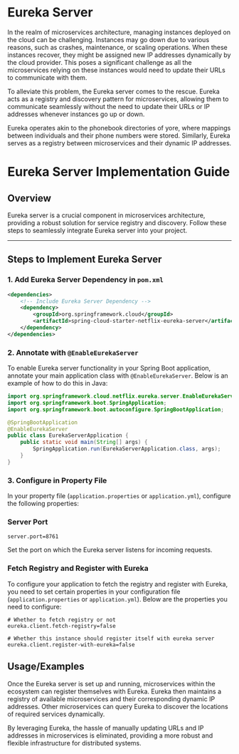
# Eureka Server

In the realm of microservices architecture, managing instances deployed on the cloud can be challenging. Instances may go down due to various reasons, such as crashes, maintenance, or scaling operations. When these instances recover, they might be assigned new IP addresses dynamically by the cloud provider. This poses a significant challenge as all the microservices relying on these instances would need to update their URLs to communicate with them.

To alleviate this problem, the Eureka server comes to the rescue. Eureka acts as a registry and discovery pattern for microservices, allowing them to communicate seamlessly without the need to update their URLs or IP addresses whenever instances go up or down.

Eureka operates akin to the phonebook directories of yore, where mappings between individuals and their phone numbers were stored. Similarly, Eureka serves as a registry between microservices and their dynamic IP addresses.

# Eureka Server Implementation Guide

## Overview

Eureka server is a crucial component in microservices architecture, providing a robust solution for service registry and discovery. Follow these steps to seamlessly integrate Eureka server into your project.

---

## Steps to Implement Eureka Server

### 1. Add Eureka Server Dependency in `pom.xml`

```xml
<dependencies>
    <!-- Include Eureka Server Dependency -->
    <dependency>
        <groupId>org.springframework.cloud</groupId>
        <artifactId>spring-cloud-starter-netflix-eureka-server</artifactId>
    </dependency>
</dependencies>
```
### 2. Annotate with `@EnableEurekaServer`

To enable Eureka server functionality in your Spring Boot application, annotate your main application class with `@EnableEurekaServer`. Below is an example of how to do this in Java:

```java
import org.springframework.cloud.netflix.eureka.server.EnableEurekaServer;
import org.springframework.boot.SpringApplication;
import org.springframework.boot.autoconfigure.SpringBootApplication;

@SpringBootApplication
@EnableEurekaServer
public class EurekaServerApplication {
    public static void main(String[] args) {
        SpringApplication.run(EurekaServerApplication.class, args);
    }
}
```

### 3. Configure in Property File

In your property file (`application.properties` or `application.yml`), configure the following properties:

### Server Port

```properties
server.port=8761
```
Set the port on which the Eureka server listens for incoming requests.

### Fetch Registry and Register with Eureka

To configure your application to fetch the registry and register with Eureka, you need to set certain properties in your configuration file (`application.properties` or `application.yml`). Below are the properties you need to configure:

```properties
# Whether to fetch registry or not
eureka.client.fetch-registry=false

# Whether this instance should register itself with eureka server
eureka.client.register-with-eureka=false
```
## Usage/Examples

Once the Eureka server is set up and running, microservices within the ecosystem can register themselves with Eureka. Eureka then maintains a registry of available microservices and their corresponding dynamic IP addresses. Other microservices can query Eureka to discover the locations of required services dynamically.

By leveraging Eureka, the hassle of manually updating URLs and IP addresses in microservices is eliminated, providing a more robust and flexible infrastructure for distributed systems.

